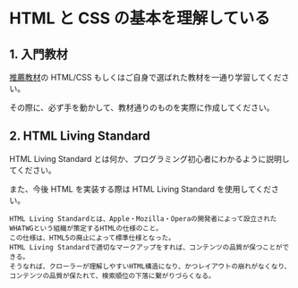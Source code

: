 # HTML と CSS の基本を理解している

## 1. 入門教材

[推薦教材](/RESOURCES.md)の HTML/CSS もしくはご自身で選ばれた教材を一通り学習してください。

その際に、必ず手を動かして、教材通りのものを実際に作成してください。

## 2. HTML Living Standard

HTML Living Standard とは何か、プログラミング初心者にわかるように説明してください。

また、今後 HTML を実装する際は HTML Living Standard を使用してください。


```
HTML Living Standardとは、Apple・Mozilla・Operaの開発者によって設立されたWHATWGという組織が策定するHTMLの仕様のこと。
この仕様は、HTML5の廃止によって標準仕様となった。
HTML Living Standardで適切なマークアップをすれば、コンテンツの品質が保つことができる。
そうなれば、クローラーが理解しやすいHTML構造になり、かつレイアウトの崩れがなくなり、コンテンツの品質が保たれて、検索順位の下落に繋がりづらくなる。
```

